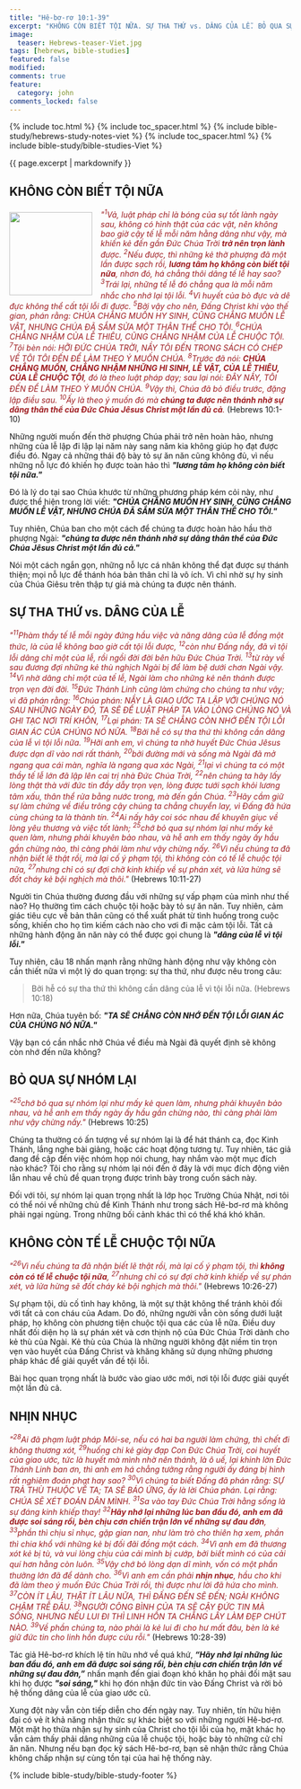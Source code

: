```yaml
---
title: "Hê-bơ-rơ 10:1-39"
excerpt: "KHÔNG CÒN BIẾT TỘI NỮA. SỰ THA THỨ vs. DÂNG CỦA LỄ. BỎ QUA SỰ NHÓM LẠI. KHÔNG CÒN TẾ LỄ CHUỘC TỘI NỮA. NHỊN NHỤC."
image:
  teaser: Hebrews-teaser-Viet.jpg
tags: [hebrews, bible-studies]
featured: false
modified:
comments: true
feature:
  category: john
comments_locked: false
---
```


{% include toc.html %}
{% include toc_spacer.html %}
{% include bible-study/hebrews-study-notes-viet %}
{% include toc_spacer.html %}
{% include bible-study/bible-studies-Viet %}

{{ page.excerpt | markdownify }}

## KHÔNG CÒN BIẾT TỘI NỮA
<div>
<p>
<img alt src="{{ site.url }}/assets/images/Hebrews-teaser-Viet.jpg" style="border: 0px none; margin: 7px 15px 0px 0px; max-width: 100%; height: 148px; padding: 0px; float: left;">
    <span style="color: rgb(159, 29, 33);"><i>"<sup>1</sup>Vả, luật pháp chỉ là bóng của sự tốt lành ngày sau, không có hình thật của các vật, nên không bao giờ cậy tế lễ mỗi năm hằng dâng như vậy, mà khiến kẻ đến gần Ðức Chúa Trời <strong>trở nên trọn lành</strong> được. <sup>2</sup>Nếu được, thì những kẻ thờ phượng đã một lần được sạch rồi, <strong>lương tâm họ không còn biết tội nữa</strong>, nhơn đó, há chẳng thôi dâng tế lễ hay sao? <sup>3</sup>Trái lại, những tế lễ đó chẳng qua là mỗi năm nhắc cho nhớ lại tội lỗi. <sup>4</sup>Vì huyết của bò đực và dê đực không thể cất tội lỗi đi được. <sup>5</sup>Bởi vậy cho nên, Ðấng Christ khi vào thế gian, phán rằng: CHÚA CHẲNG MUỐN HY SINH, CŨNG CHẲNG MUỐN LỄ VẬT, NHƯNG CHÚA ĐÃ SẮM SỬA MỘT THÂN THỂ CHO TÔI. <sup>6</sup>CHÚA CHẲNG NHẬM CỦA LỄ THIÊU, CŨNG CHẲNG NHẬM CỦA LỄ CHUỘC TỘI. <sup>7</sup>Tôi bèn nói: HỠI ÐỨC CHÚA TRỜI, NẦY TÔI ĐẾN TRONG SÁCH CÓ CHÉP VỀ TÔI TÔI ĐẾN ĐỂ LÀM THEO Ý MUỐN CHÚA. <sup>8</sup>Trước đã nói: <strong>CHÚA CHẲNG MUỐN, CHẲNG NHẬM NHỮNG HI SINH, LỄ VẬT, CỦA LỄ THIÊU, CỦA LỄ CHUỘC TỘI</strong>, đó là theo luật pháp dạy; sau lại nói: ÐÂY NẦY, TÔI ĐẾN ĐỂ LÀM THEO Ý MUỐN CHÚA. <sup>9</sup>Vậy thì, Chúa đã bỏ điều trước, đặng lập điều sau. <sup>10</sup>Ấy là theo ý muốn đó mà <strong>chúng ta được nên thánh nhờ sự dâng thân thể của Ðức Chúa Jêsus Christ một lần đủ cả</strong>. </i></span> (Hebrews 10:1-10)
    </p>
</div>

Những người muốn đến thờ phượng Chúa phải trở nên hoàn hảo, nhưng những của lễ lập đi lập lại năm này sang năm kia không giúp họ đạt được điều đó. Ngay cả những thái độ bày tỏ sự ăn năn cũng không đủ, vì nếu những nỗ lực đó khiến họ được toàn hảo thì ***"lương tâm họ không còn biết tội nữa."***

Đó là lý do tại sao Chúa khước từ những phương pháp kém cỏi này, như được thể hiện trong lời viết: ***"CHÚA CHẲNG MUỐN HY SINH, CŨNG CHẲNG MUỐN LỄ VẬT, NHƯNG CHÚA ĐÃ SẮM SỬA MỘT THÂN THỂ CHO TÔI."***

Tuy nhiên, Chúa ban cho một cách để chúng ta được hoàn hảo hầu thờ phượng Ngài: ***"chúng ta được nên thánh nhờ sự dâng thân thể của Ðức Chúa Jêsus Christ một lần đủ cả."***

Nói một cách ngắn gọn, những nỗ lực cá nhân không thể đạt được sự thánh thiện; mọi nỗ lực để thánh hóa bản thân chỉ là vô ích. Vì chỉ nhờ sự hy sinh của Chúa Giêsu trên thập tự giá mà chúng ta được nên thánh.

## SỰ THA THỨ vs. DÂNG CỦA LỄ

<span style="color: rgb(159, 29, 33);">
<i>"<sup>11</sup>Phàm thầy tế lễ mỗi ngày đứng hầu việc và năng dâng của lễ đồng một thức, là của lễ không bao giờ cất tội lỗi được, <sup>12</sup>còn như Ðấng nầy, đã vì tội lỗi dâng chỉ một của lễ, rồi ngồi đời đời bên hữu Ðức Chúa Trời. <sup>13</sup>từ rày về sau đương đợi những kẻ thù nghịch Ngài bị để làm bệ dưới chơn Ngài vậy. <sup>14</sup>Vì nhờ dâng chỉ một của tế lễ, Ngài làm cho những kẻ nên thánh được trọn vẹn đời đời. 
<sup>15</sup>Ðức Thánh Linh cũng làm chứng cho chúng ta như vậy; vì đã phán rằng: <sup>16</sup>Chúa phán: NẦY LÀ GIAO ƯỚC TA LẬP VỚI CHÚNG NÓ SAU NHỮNG NGÀY ĐÓ, TA SẼ ĐỂ LUẬT PHÁP TA VÀO LÒNG CHÚNG NÓ VÀ GHI TẠC NƠI TRÍ KHÔN, <sup>17</sup>Lại phán: TA SẼ CHẲNG CÒN NHỚ ĐẾN TỘI LỖI GIAN ÁC CỦA CHÚNG NÓ NỮA. <sup>18</sup>Bởi hễ có sự tha thứ thì không cần dâng của lễ vì tội lỗi nữa. <sup>19</sup>Hỡi anh em, vì chúng ta nhờ huyết Ðức Chúa Jêsus được dạn dĩ vào nơi rất thánh, <sup>20</sup>bởi đường mới và sống mà Ngài đã mở ngang qua cái màn, nghĩa là ngang qua xác Ngài, <sup>21</sup>lại vì chúng ta có một thầy tế lễ lớn đã lập lên cai trị nhà Ðức Chúa Trời, <sup>22</sup>nên chúng ta hãy lấy lòng thật thà với đức tin đầy dẫy trọn vẹn, lòng được tưới sạch khỏi lương tâm xấu, thân thể rửa bằng nước trong, mà đến gần Chúa. <sup>23</sup>Hãy cầm giữ sự làm chứng về điều trông cậy chúng ta chẳng chuyển lay, vì Ðấng đã hứa cùng chúng ta là thành tín. <sup>24</sup>Ai nấy hãy coi sóc nhau để khuyên giục về lòng yêu thương và việc tốt lành; <sup>25</sup>chớ bỏ qua sự nhóm lại như mấy kẻ quen làm, nhưng phải khuyên bảo nhau, và hễ anh em thấy ngày ấy hầu gần chừng nào, thì càng phải làm như vậy chừng nấy. <sup>26</sup>Vì nếu chúng ta đã nhận biết lẽ thật rồi, mà lại cố ý phạm tội, thì không còn có tế lễ chuộc tội nữa, <sup>27</sup>nhưng chỉ có sự đợi chờ kinh khiếp về sự phán xét, và lửa hừng sẽ đốt cháy kẻ bội nghịch mà thôi."</i></span> (Hebrews 10:11-27)

Người tin Chúa thường đương đầu với những sự vấp phạm của mình như thế nào? Họ thường tìm cách chuộc tội hoặc bày tỏ sự ăn năn. Tuy nhiên, cảm giác tiêu cực về bản thân cũng có thể xuất phát từ tình huống trong cuộc sống, khiến cho họ tìm kiếm cách nào cho vơi đi mặc cảm tội lỗi. Tất cả những hành động ăn năn này có thể được gọi chung là ***"dâng của lễ vì tội lỗi."***

Tuy nhiên, câu 18 nhấn mạnh rằng những hành động như vậy không còn cần thiết nữa vì một lý do quan trọng: sự tha thứ, như được nêu trong câu:

> Bởi hễ có sự tha thứ thì không cần dâng của lễ vì tội lỗi nữa. (Hebrews 10:18)

Hơn nữa, Chúa tuyên bố: ***"TA SẼ CHẲNG CÒN NHỚ ĐẾN TỘI LỖI GIAN ÁC CỦA CHÚNG NÓ NỮA."***

Vậy bạn có cần nhắc nhở Chúa về điều mà Ngài đã quyết định sẽ không còn nhớ đến nữa không?

## BỎ QUA SỰ NHÓM LẠI

<span style="color: rgb(159, 29, 33);">
<i>"<sup>25</sup>chớ bỏ qua sự nhóm lại như mấy kẻ quen làm, nhưng phải khuyên bảo nhau, và hễ anh em thấy ngày ấy hầu gần chừng nào, thì càng phải làm như vậy chừng nấy."</i></span> (Hebrews 10:25)

Chúng ta thường có ấn tượng về sự nhóm lại là để hát thánh ca, đọc Kinh Thánh, lắng nghe bài giảng, hoặc các hoạt động tương tự. Tuy nhiên, tác giả đang đề cập đến việc nhóm họp nói chung, hay nhắm vào một mục đích nào khác? Tôi cho rằng sự nhóm lại nói đến ở đây là với mục đích động viên lẫn nhau về chủ đề quan trọng được trình bày trong cuốn sách này.

Đối với tôi, sự nhóm lại quan trọng nhất là lớp học Trường Chúa Nhật, nơi tôi có thể nói về những chủ đề Kinh Thánh như trong sách Hê-bơ-rơ mà không phải ngại ngùng. Trong những bối cảnh khác thì có thể khá khó khăn.

## KHÔNG CÒN TẾ LỄ CHUỘC TỘI NỮA

<span style="color: rgb(159, 29, 33);">
<i>"<sup>26</sup>Vì nếu chúng ta đã nhận biết lẽ thật rồi, mà lại cố ý phạm tội, thì <strong>không còn có tế lễ chuộc tội nữa</strong>, <sup>27</sup>nhưng chỉ có sự đợi chờ kinh khiếp về sự phán xét, và lửa hừng sẽ đốt cháy kẻ bội nghịch mà thôi."</i></span> (Hebrews 10:26-27)

Sự phạm tội, dù cố tình hay không, là một sự thật không thể tránh khỏi đối với tất cả con cháu của Adam. Do đó, những người vẫn còn sống dưới luật pháp, họ không còn phương tiện chuộc tội qua các của lễ nữa. Điều duy nhất đối diện họ là sự phán xét và cơn thịnh nộ của Đức Chúa Trời dành cho kẻ thù của Ngài. Kẻ thù của Chúa là những người không đặt niềm tin trọn vẹn vào huyết của Đấng Christ và khăng khăng sử dụng những phương pháp khác để giải quyết vấn đề tội lỗi.

Bài học quan trọng nhất là bước vào giao ước  mới, nơi tội lỗi được giải quyết một lần đủ cả.

## NHỊN NHỤC

<span style="color: rgb(159, 29, 33);">
<i>"<sup>28</sup>Ai đã phạm luật pháp Môi-se, nếu có hai ba người làm chứng, thì chết đi không thương xót, <sup>29</sup>huống chi kẻ giày đạp Con Ðức Chúa Trời, coi huyết của giao ước, tức là huyết mà mình nhờ nên thánh, là ô uế, lại khinh lờn Ðức Thánh Linh ban ơn, thì anh em há chẳng tưởng rằng người ấy đáng bị hình rất nghiêm đoán phạt hay sao? <sup>30</sup>Vì chúng ta biết Ðấng đã phán rằng: SỰ TRẢ THÙ THUỘC VỀ TA; TA SẼ BÁO ỨNG, ấy là lời Chúa phán. Lại rằng: CHÚA SẼ XÉT ĐOÁN DÂN MÌNH. <sup>31</sup>Sa vào tay Ðức Chúa Trời hằng sống là sự đáng kinh khiếp thay! <sup>32</sup><strong>Hãy nhớ lại những lúc ban đầu đó, anh em đã được soi sáng rồi, bèn chịu cơn chiến trận lớn về những sự đau đớn</strong>, <sup>33</sup>phần thì chịu sỉ nhục, gặp gian nan, như làm trò cho thiên hạ xem, phần thì chia khổ với những kẻ bị đối đãi đồng một cách. <sup>34</sup>Vì anh em đã thương xót kẻ bị tù, và vui lòng chịu của cải mình bị cướp, bởi biết mình có của cải quí hơn hằng còn luôn. <sup>35</sup>Vậy chớ bỏ lòng dạn dĩ mình, vốn có một phần thưởng lớn đã để dành cho. <sup>36</sup>Vì anh em cần phải <strong>nhịn nhục</strong>, hầu cho khi đã làm theo ý muốn Ðức Chúa Trời rồi, thì được như lời đã hứa cho mình. <sup>37</sup>CÒN ÍT LÂU, THẬT ÍT LÂU NỮA, THÌ ÐẤNG ĐẾN SẼ ĐẾN; NGÀI KHÔNG CHẬM TRỄ ĐÂU. <sup>38</sup>NGƯỜI CÔNG BÌNH CỦA TA SẼ CẬY ĐỨC TIN MÀ SỐNG, NHƯNG NẾU LUI ĐI THÌ LINH HỒN TA CHẲNG LẤY LÀM ĐẸP CHÚT NÀO. <sup>39</sup>Về phần chúng ta, nào phải là kẻ lui đi cho hư mất đâu, bèn là kẻ giữ đức tin cho linh hồn được cứu rỗi."</i></span> (Hebrews 10:28-39)

Tác giả Hê-bơ-rơ khích lệ tín hữu nhớ về quá khứ, ***“Hãy nhớ lại những lúc ban đầu đó, anh em đã được soi sáng rồi, bèn chịu cơn chiến trận lớn về những sự đau đớn,”*** nhấn mạnh đến giai đoạn khó khăn họ phải đối mặt sau khi họ được ***"soi sáng,"*** khi họ đón nhận đức tin vào Đấng Christ và rời bỏ hệ thống dâng của lễ của giao ước cũ.

Xung đột này vẫn còn tiếp diễn cho đến ngày nay. Tuy nhiên, tín hữu hiện đại có vẻ ít khả năng nhận thức sự khác biệt so với những người Hê-bơ-rơ. Một mặt họ thừa nhận sự hy sinh của Christ cho tội lỗi của họ, mặt khác họ vẫn cảm thấy phải dâng những của lễ chuộc tội, hoặc bày tỏ những cử chỉ ăn năn. Nhưng nếu bạn đọc kỹ sách Hê-bơ-rơ, bạn sẽ nhận thức rằng Chúa không chấp nhận sự cùng tồn tại của hai hệ thống này.

{% include bible-study/bible-study-footer %}
